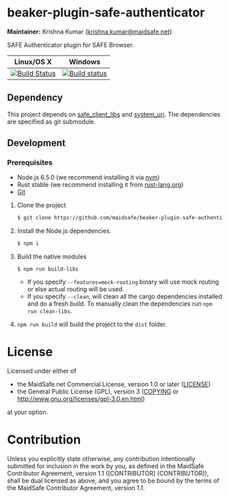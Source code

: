 # beaker-plugin-safe-authenticator

**Maintainer:** Krishna Kumar (krishna.kumar@maidsafe.net)

SAFE Authenticator plugin for SAFE Browser.

|Linux/OS X|Windows|
|:---:|:--------:|
|[![Build Status](https://travis-ci.org/maidsafe/beaker-plugin-safe-authenticator.svg?branch=master)](https://travis-ci.org/maidsafe/beaker-plugin-safe-authenticator)|[![Build status](https://ci.appveyor.com/api/projects/status/04100mp7gtjnr3c1/branch/master?svg=true)](https://ci.appveyor.com/project/MaidSafe-QA/beaker-plugin-safe-authenticator/branch/master)|

## Dependency

This project depends on [safe_client_libs](https://github.com/maidsafe/safe_client_libs) and [system_uri](https://github.com/maidsafe/system_uri). The dependencies are specified as git submodule.

## Development

### Prerequisites

  * Node.js 6.5.0 (we recommend installing it via [nvm](https://github.com/creationix/nvm))
  * Rust stable (we recommend installing it from [rust-lang.org](https://www.rust-lang.org/en-US/))
  * [Git](https://git-scm.com/)

1. Clone the project
    ```bash
    $ git clone https://github.com/maidsafe/beaker-plugin-safe-authenticator.git
    ```

2. Install the Node.js dependencies.
    ```bash
    $ npm i
    ```

3. Build the native modules
   
   ```
   $ npm run build-libs
   ``` 
   * If you specify `--features=mock-routing` binary will use mock routing or else actual routing will be used.
   * If you specify `--clean`, will clean all the cargo dependencies installed and do a fresh build. To manually clean the dependencies run `npm run clean-libs`.
   
4. `npm run build` will build the project to the `dist` folder.

# License

Licensed under either of

* the MaidSafe.net Commercial License, version 1.0 or later ([LICENSE](LICENSE))
* the General Public License (GPL), version 3 ([COPYING](COPYING) or http://www.gnu.org/licenses/gpl-3.0.en.html)

at your option.

# Contribution

Unless you explicitly state otherwise, any contribution intentionally submitted for inclusion in the
work by you, as defined in the MaidSafe Contributor Agreement, version 1.1 ([CONTRIBUTOR]
(CONTRIBUTOR)), shall be dual licensed as above, and you agree to be bound by the terms of the
MaidSafe Contributor Agreement, version 1.1.